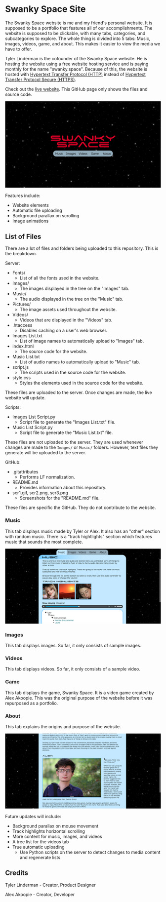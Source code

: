 # Swanky Space Site

The Swanky Space website is me and my friend's personal website. It is supposed to be a portfolio that features all of our accomplishments. The website is supposed to be clickable, with many tabs, categories, and subcategories to explore. The whole thing is divided into 5 tabs: Music, images, videos, game, and about. This makes it easier to view the media we have to offer.

Tyler Linderman is the cofounder of the Swanky Space website. He is hosting the website using a free website hosting service and is paying monthly for the name "swanky.space". Because of this, the website is hosted with [Hypertext Transfer Protocol (HTTP)](https://en.wikipedia.org/wiki/Hypertext_Transfer_Protocol) instead of [Hypertext Transfer Protocol Secure (HTTPS)](https://en.wikipedia.org/wiki/HTTPS).

Check out the [live website](http://swanky.space/ "Visit swanky.space"). This GitHub page only shows the files and source code.

![Preview screenshot](scr1.gif "Preview screenshot")

Features include:
* Website elements
* Automatic file uploading
* Background parallax on scrolling
* Image animations

## List of Files

There are a lot of files and folders being uploaded to this repository. This is the breakdown.

Server:
* Fonts/
    * List of all the fonts used in the website.
* Images/
    * The images displayed in the tree on the "Images" tab.
* Music/
    * The audio displayed in the tree on the "Music" tab.
* Pictures/
    * The image assets used throughout the website.
* Videos/
    * Videos that are displayed in the "Videos" tab.
* .htaccess
    * Disables caching on a user's web browser.
* Images List.txt
    * List of image names to automatically upload to "Images" tab.
* index.html
    * The source code for the website.
* Music List.txt
    * List of audio names to automatically upload to "Music" tab.
* script.js
    * The scripts used in the source code for the website.
* style.css
    * Styles the elements used in the source code for the website.

These files are uploaded to the server. Once changes are made, the live website will update.

Scripts:
* Images List Script.py
    * Script file to generate the "Images List.txt" file.
* Music List Script.py
    * Script file to generate the "Music List.txt" file.

These files are not uploaded to the server. They are used whenever changes are made to the `Images/` or `Music/` folders. However, text files they generate will be uploaded to the server.

GitHub:
* .gitattributes
    * Performs LF normalization.
* README.md
    * Provides information about this repository.
* scr1.gif, scr2.png, scr3.png
    * Screenshots for the "README.md" file.

These files are specific the GitHub. They do not contribute to the website.

### Music

This tab displays music made by Tyler or Alex. It also has an "other" section with random music. There is a "track hightlights" section which features music that sounds the most complete.

![Music preview](scr2.png "Music preview")

### Images

This tab displays images. So far, it only consists of sample images.

### Videos

This tab displays videos. So far, it only consists of a sample video.

### Game

This tab displays the game, Swanky Space. It is a video game created by Alex Akoopie. This was the original purpose of the website before it was repurposed as a portfolio.

### About

This tab explains the origins and purpose of the website.

![About preview](scr3.png "About preview")

Future updates will include:
* Background parallax on mouse movement
* Track highlights horizontal scrolling
* More content for music, images, and videos
* A tree list for the videos tab
* True automatic uploading
    * Use Python scripts on the server to detect changes to media content and regenerate lists

## Credits

Tyler Linderman - Creator, Product Designer

Alex Akoopie - Creator, Developer